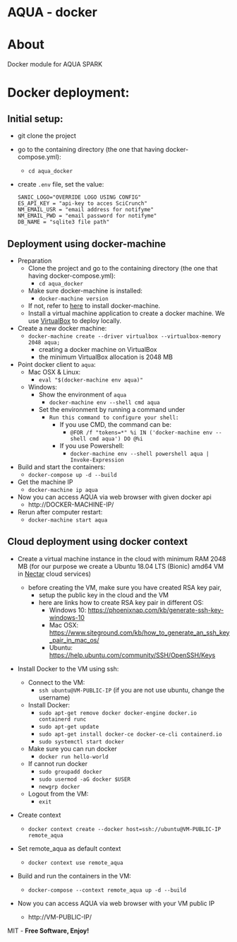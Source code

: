 # AQUA - docker
# About
Docker module for AQUA SPARK

# Docker deployment:
## Initial setup:
  - git clone the project
  - go to the containing directory (the one that having docker-compose.yml):
    - `cd aqua_docker`
  - create `.env` file, set the value:

        SANIC_LOGO="OVERRIDE LOGO USING CONFIG"
        ES_API_KEY = "api-key to acces SciCrunch"
        NM_EMAIL_USR = "email address for notifyme"
        NM_EMAIL_PWD = "email password for notifyme"
        DB_NAME = "sqlite3 file path"


## Deployment using docker-machine
  - Preparation
    - Clone the project and go to the containing directory (the one that having docker-compose.yml):
      - `cd aqua_docker`
    - Make sure docker-machine is installed:
      - `docker-machine version`
    - If not, refer to [here](https://docs.docker.com/machine/install-machine/) to install docker-machine.
    - Install a virtual machine application to create a docker machine. We use [VirtualBox](https://www.virtualbox.org/wiki/Downloads) to deploy locally.
  - Create a new docker machine:
      - `docker-machine create --driver virtualbox --virtualbox-memory 2048 aqua;`
        - creating a docker machine on VirtualBox
        - the minimum VirtualBox allocation is 2048 MB
  - Point docker client to `aqua`:
    - Mac OSX & Linux:
      - `eval "$(docker-machine env aqua)"`
    - Windows:
      - Show the environment of `aqua`
        - `docker-machine env --shell cmd aqua`
      - Set the environment by running a command under
        - `Run this command to configure your shell: `
          - If you use CMD, the command can be:
            - `@FOR /f "tokens=*" %i IN ('docker-machine env --shell cmd aqua') DO @%i`
          - If you use Powershell:
            - `docker-machine env --shell powershell aqua | Invoke-Expression`
  - Build and start the containers:
    - `docker-compose up -d --build`
  - Get the machine IP
    - `docker-machine ip aqua`
  - Now you can access AQUA via web browser with given docker api
    - http://DOCKER-MACHINE-IP/
  - Rerun after computer restart:
    - `docker-machine start aqua`

## Cloud deployment using docker context
  - Create a virtual machine instance in the cloud with minimum RAM 2048 MB
    (for our purpose we create a Ubuntu 18.04 LTS (Bionic) amd64 VM in [Nectar](https://ardc.edu.au/services/nectar-research-cloud/) cloud services)
    - before creating the VM, make sure you have created RSA key pair,
      - setup the public key in the cloud and the VM
      - here are links how to create RSA key pair in different OS:
        - Windows 10: https://phoenixnap.com/kb/generate-ssh-key-windows-10
        - Mac OSX: https://www.siteground.com/kb/how_to_generate_an_ssh_key_pair_in_mac_os/
        - Ubuntu: https://help.ubuntu.com/community/SSH/OpenSSH/Keys
  - Install Docker to the VM using ssh:
    - Connect to the VM:
      - `ssh ubuntu@VM-PUBLIC-IP` (if you are not use ubuntu, change the username)
    - Install Docker:
      - `sudo apt-get remove docker docker-engine docker.io containerd runc`
      - `sudo apt-get update`
      - `sudo apt-get install docker-ce docker-ce-cli containerd.io`
      - `sudo systemctl start docker`
    - Make sure you can run docker
      - `docker run hello-world`
    - If cannot run docker
      - `sudo groupadd docker`
      - `sudo usermod -aG docker $USER`
      - `newgrp docker`
    - Logout from the VM:
      - `exit`

  - Create context
    - `docker context create --docker host=ssh://ubuntu@VM-PUBLIC-IP remote_aqua`
  - Set remote_aqua as default context
    - `docker context use remote_aqua`
  - Build and run the containers in the VM:
    - `docker-compose --context remote_aqua up -d --build`
  - Now you can access AQUA via web browser with your VM public IP
    - http://VM-PUBLIC-IP/

MIT - **Free Software, Enjoy!**

[//]: #URLs
   [sanic]: <https://github.com/channelcat/sanic>
   [nginx]: <https://www.nginx.com/resources/wiki/>
